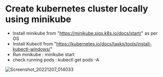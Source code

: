 # Create kubernetes cluster locally using minikube

- Install minikube from "https://minikube.sigs.k8s.io/docs/start/" as per OS
- Install Kubectl from "https://kubernetes.io/docs/tasks/tools/install-kubectl-windows/"
- Run minikube : minikube start
- check running pods : kubectl get pods -A

![Screenshot_20221207_014033](https://user-images.githubusercontent.com/104604060/206426733-e0b5b7fd-e922-4f68-9ca7-27e64ba791ee.png)
